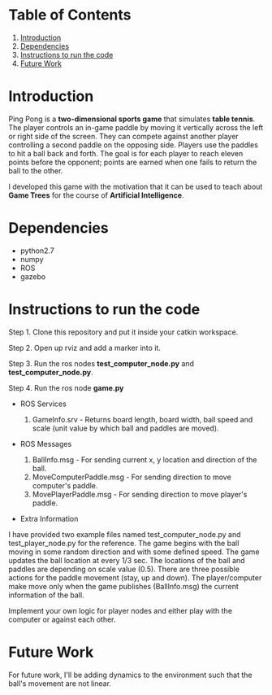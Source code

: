 # Table of Contents
1. [Introduction](README.md#introduction)
1. [Dependencies](README.md#dependencies)
1. [Instructions to run the code](README.md#instructions-to-run-the-code)
1. [Future Work](README.md#future-work)

# Introduction
Ping Pong is a <b>two-dimensional sports game</b> that simulates <b>table tennis</b>. The player controls an in-game paddle by moving it vertically across the left or right side of the screen. They can compete against another player controlling a second paddle on the opposing side. Players use the paddles to hit a ball back and forth. The goal is for each player to reach eleven points before the opponent; points are earned when one fails to return the ball to the other. </br>

I developed this game with the motivation that it can be used to teach about <b>Game Trees</b> for the course of <b>Artificial Intelligence</b>.

# Dependencies
* python2.7
* numpy
* ROS
* gazebo

# Instructions to run the code
Step 1. Clone this repository and put it inside your catkin workspace.

Step 2. Open up rviz and add a marker into it. 

Step 3. Run the ros nodes <b>test_computer_node.py</b> and <b>test_computer_node.py</b>.

Step 4. Run the ros node <b>game.py</b>

* ROS Services
   1. GameInfo.srv - Returns board length, board width, ball speed and scale (unit value by which ball and paddles are moved).

* ROS Messages
   1. BallInfo.msg - For sending current x, y location and direction of the ball.
   2. MoveComputerPaddle.msg - For sending direction to move computer's paddle.
   2. MovePlayerPaddle.msg - For sending direction to move player's paddle.
   
* Extra Information

I have provided two example files named test_computer_node.py and test_player_node.py for the reference. The game begins with the ball moving in some random direction and with some defined speed. The game updates the ball location at every 1/3 sec. The locations of the ball and paddles are depending on scale value (0.5). There are three possible actions for the paddle movement (stay, up and down). The player/computer make move only when the game publishes (BallInfo.msg) the current information of the ball.

Implement your own logic for player nodes and either play with the computer or against each other.

# Future Work
For future work, I'll be adding dynamics to the environment such that the ball's movement are not linear.
